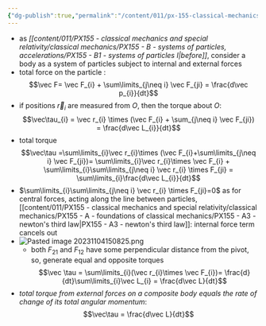 ```yaml
---
{"dg-publish":true,"permalink":"/content/011/px-155-classical-mechanics-and-special-relativity/classical-mechanics/px-155-e-circular-motion-rotation-of-bodies/px-155-e6-system-of-particles-ii/","noteIcon":"1","created":"2025-08-27T13:14:08.836+01:00","updated":"2024-11-26T19:56:28.000+00:00"}
---
```


- as *[[content/011/PX155 - classical mechanics and special relativity/classical mechanics/PX155 - B - systems of particles, accelerations/PX155 - B1 - systems of particles I\|before]]*, consider a body as a system of particles subject to internal and external forces
- total force on the particle :
$$\vec F= \vec F_{i} + \sum\limits_{j\neq i} \vec F_{ji} = \frac{d\vec p_{i}}{dt}$$
- if positions $\vec r_{i}$ are measured from $O$, then the torque about $O$:
$$\vec\tau_{i} = \vec r_{i} \times (\vec F_{i} + \sum_{j\neq i} \vec F_{ji}) = \frac{d\vec L_{i}}{dt}$$
- total torque
$$\vec\tau =\sum\limits_{i}\vec r_{i}\times (\vec F_{i}+\sum\limits_{j\neq i} \vec F_{ji})= \sum\limits_{i}\vec r_{i}\times \vec F_{i} + \sum\limits_{i}\sum\limits_{j\neq i} \vec r_{i} \times F_{ji} = \sum\limits_{i}\frac{d\vec L_{i}}{dt}$$
- $\sum\limits_{i}\sum\limits_{j\neq i} \vec r_{i} \times F_{ji}=0$ as for central forces, acting along the line between particles, [[content/011/PX155 - classical mechanics and special relativity/classical mechanics/PX155 - A - foundations of classical mechanics/PX155 - A3 - newton's third law\|PX155 - A3 - newton's third law]]: internal force term cancels out
- ![Pasted image 20231104150825.png](/img/user/pics/Pasted%20image%2020231104150825.png)
	- both $F_{21}$ and $F_{12}$ have some perpendicular distance from the pivot, so, generate equal and opposite torques
$$\vec \tau  = \sum\limits_{i}(\vec r_{i}\times \vec F_{i})= \frac{d}{dt}\sum\limits_{i}\vec L_{i} = \frac{d\vec L}{dt}$$
- *total torque from external forces on a composite body equals the rate of change of its total angular momentum*:
$$\vec\tau = \frac{d\vec L}{dt}$$
